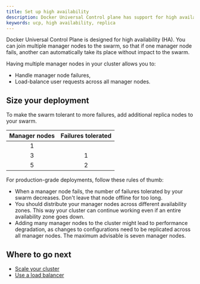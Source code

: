 ```yaml
---
title: Set up high availability
description: Docker Universal Control plane has support for high availability. Learn how to set up your installation to ensure it tolerates failures.
keywords: ucp, high availability, replica
---
```

Docker Universal Control Plane is designed for high availability (HA). You can join multiple manager nodes to the swarm, so that if one manager node fails, another can automatically take its place without impact to the swarm.

Having multiple manager nodes in your cluster allows you to:

* Handle manager node failures,
* Load-balance user requests across all manager nodes.

## Size your deployment

To make the swarm tolerant to more failures, add additional replica nodes to your swarm.

| Manager nodes | Failures tolerated |
|:-------------:|:------------------:|
|       1       |                    |
|       3       |         1          |
|       5       |         2          |

For production-grade deployments, follow these rules of thumb:

* When a manager node fails, the number of failures tolerated by your swarm decreases. Don't leave that node offline for too long.
* You should distribute your manager nodes across different availability zones. This way your cluster can continue working even if an entire availability zone goes down.
* Adding many manager nodes to the cluster might lead to performance degradation, as changes to configurations need to be replicated across all manager nodes. The maximum advisable is seven manager nodes.

## Where to go next

* [Scale your cluster](scale-your-cluster.md)
* [Use a load balancer](use-a-load-balancer.md)